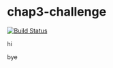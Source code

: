 # chap3-challenge

[![Build Status](http://ec2-52-62-114-219.ap-southeast-2.compute.amazonaws.com/buildStatus/icon?job=chap3-chall)](http://ec2-52-62-114-219.ap-southeast-2.compute.amazonaws.com/job/chap3-chall/) 

hi

bye
